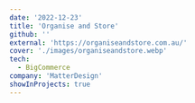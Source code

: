```yaml
---
date: '2022-12-23'
title: 'Organise and Store'
github: ''
external: 'https://organiseandstore.com.au/'
cover: './images/organiseandstore.webp'
tech:
  - BigCommerce
company: 'MatterDesign'
showInProjects: true
---
```

